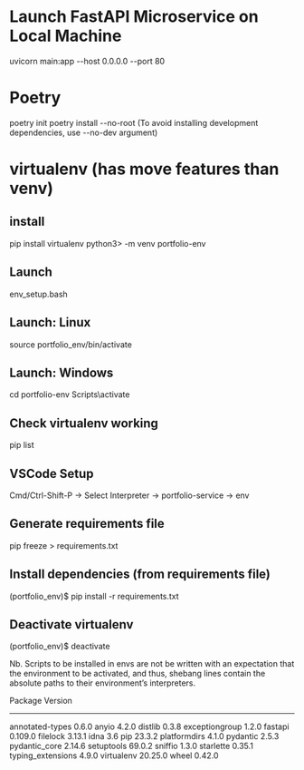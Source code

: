 # Launch FastAPI Microservice on Local Machine
uvicorn main:app --host 0.0.0.0 --port 80

# Poetry
poetry init
poetry install --no-root (To avoid installing development dependencies, use --no-dev argument)

# virtualenv (has move features than venv)
## install 
pip install virtualenv
python3> -m venv portfolio-env
## Launch
env_setup.bash
## Launch: Linux
source portfolio_env/bin/activate
## Launch: Windows
cd portfolio-env
Scripts\activate
## Check virtualenv working
pip list
## VSCode Setup
Cmd/Ctrl-Shift-P -> Select Interpreter -> portfolio-service -> env
## Generate requirements file
pip freeze > requirements.txt
## Install dependencies (from requirements file)
(portfolio_env)$ pip install -r requirements.txt
## Deactivate virtualenv
(portfolio_env)$ deactivate

Nb. Scripts to be installed in envs are not be written with an expectation that the environment to be activated, and thus, shebang lines contain the absolute paths to their environment’s interpreters.

Package           Version
----------------- -------
annotated-types   0.6.0
anyio             4.2.0
distlib           0.3.8
exceptiongroup    1.2.0
fastapi           0.109.0
filelock          3.13.1
idna              3.6
pip               23.3.2
platformdirs      4.1.0
pydantic          2.5.3
pydantic_core     2.14.6
setuptools        69.0.2
sniffio           1.3.0
starlette         0.35.1
typing_extensions 4.9.0
virtualenv        20.25.0
wheel             0.42.0